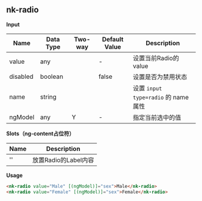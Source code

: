 ## nk-radio

**Input**

| Name| Data Type | Two-way | Default Value | Description |
| --- | --- | --- | --- | --- |
| value | any | | - | 设置当前Radio的value |
| disabled | boolean | | false | 设置是否为禁用状态 | 
| name | string | | | 设置 `input type=radio` 的 name 属性 | 
| ngModel | any | Y | - | 指定当前选中的值 |
 
**Slots（ng-content占位符）**

| Name | Description |
| --- | --- |
| '' | 放置Radio的Label内容 |

**Usage**

```html
<nk-radio value="Male" [(ngModel)]="sex">Male</nk-radio>
<nk-radio value="Female" [(ngModel)]="sex">Female</nk-radio>
```
